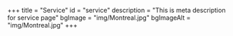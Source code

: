 +++
title = "Service"
id = "service"
description = "This is meta description for service page"
bgImage = "img/Montreal.jpg"
bgImageAlt = "img/Montreal.jpg"
+++

